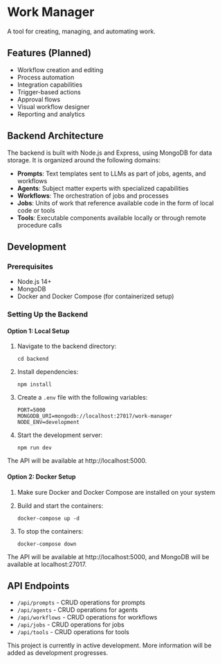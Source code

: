 # Work Manager

A tool for creating, managing, and automating work.

## Features (Planned)

- Workflow creation and editing
- Process automation
- Integration capabilities
- Trigger-based actions
- Approval flows
- Visual workflow designer
- Reporting and analytics

## Backend Architecture

The backend is built with Node.js and Express, using MongoDB for data storage. It is organized around the following domains:

- **Prompts**: Text templates sent to LLMs as part of jobs, agents, and workflows
- **Agents**: Subject matter experts with specialized capabilities
- **Workflows**: The orchestration of jobs and processes
- **Jobs**: Units of work that reference available code in the form of local code or tools
- **Tools**: Executable components available locally or through remote procedure calls

## Development

### Prerequisites

- Node.js 14+
- MongoDB
- Docker and Docker Compose (for containerized setup)

### Setting Up the Backend

#### Option 1: Local Setup

1. Navigate to the backend directory:
   ```
   cd backend
   ```

2. Install dependencies:
   ```
   npm install
   ```

3. Create a `.env` file with the following variables:
   ```
   PORT=5000
   MONGODB_URI=mongodb://localhost:27017/work-manager
   NODE_ENV=development
   ```

4. Start the development server:
   ```
   npm run dev
   ```

The API will be available at http://localhost:5000.

#### Option 2: Docker Setup

1. Make sure Docker and Docker Compose are installed on your system

2. Build and start the containers:
   ```
   docker-compose up -d
   ```

3. To stop the containers:
   ```
   docker-compose down
   ```

The API will be available at http://localhost:5000, and MongoDB will be available at localhost:27017.

## API Endpoints

- `/api/prompts` - CRUD operations for prompts
- `/api/agents` - CRUD operations for agents
- `/api/workflows` - CRUD operations for workflows
- `/api/jobs` - CRUD operations for jobs
- `/api/tools` - CRUD operations for tools

This project is currently in active development. More information will be added as development progresses. 